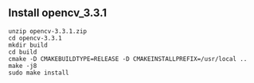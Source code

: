 ## Install opencv_3.3.1


```
unzip opencv-3.3.1.zip 
cd opencv-3.3.1
mkdir build
cd build
cmake -D CMAKEBUILDTYPE=RELEASE -D CMAKEINSTALLPREFIX=/usr/local ..
make -j8
sudo make install
```
